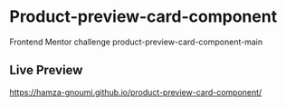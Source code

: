# Product-preview-card-component
Frontend Mentor challenge product-preview-card-component-main
## Live Preview
https://hamza-gnoumi.github.io/product-preview-card-component/
